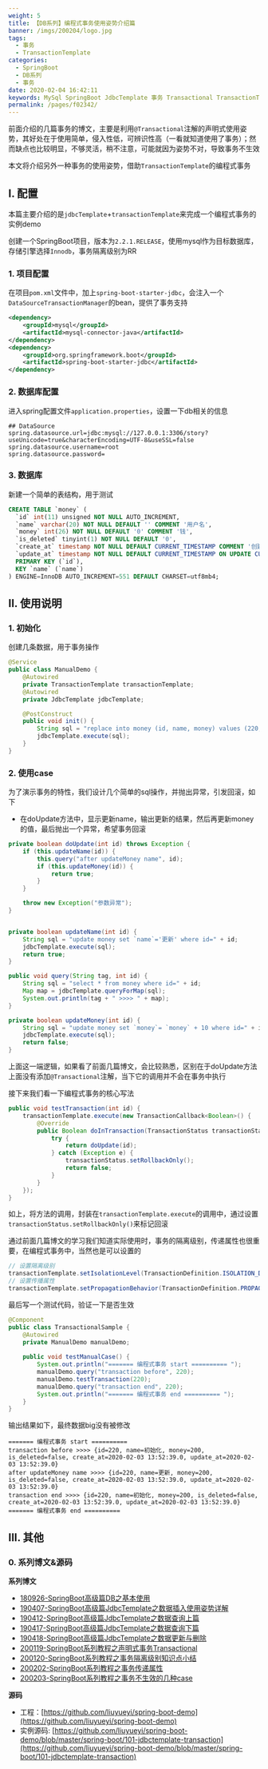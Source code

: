 ```yaml
---
weight: 5
title: 【DB系列】编程式事务使用姿势介绍篇
banner: /imgs/200204/logo.jpg
tags: 
  - 事务
  - TransactionTemplate
categories: 
  - SpringBoot
  - DB系列
  - 事务
date: 2020-02-04 16:42:11
keywords: MySql SpringBoot JdbcTemplate 事务 Transactional TransactionTemplate
permalink: /pages/f02342/
---
```


前面介绍的几篇事务的博文，主要是利用`@Transactional`注解的声明式使用姿势，其好处在于使用简单，侵入性低，可辨识性高（一看就知道使用了事务）；然而缺点也比较明显，不够灵活，稍不注意，可能就因为姿势不对，导致事务不生效

本文将介绍另外一种事务的使用姿势，借助`TransactionTemplate`的编程式事务

<!-- more -->

## I. 配置

本篇主要介绍的是`jdbcTemplate`+`transactionTemplate`来完成一个编程式事务的实例demo

创建一个SpringBoot项目，版本为`2.2.1.RELEASE`，使用mysql作为目标数据库，存储引擎选择`Innodb`，事务隔离级别为RR

### 1. 项目配置

在项目`pom.xml`文件中，加上`spring-boot-starter-jdbc`，会注入一个`DataSourceTransactionManager`的bean，提供了事务支持

```xml
<dependency>
    <groupId>mysql</groupId>
    <artifactId>mysql-connector-java</artifactId>
</dependency>
<dependency>
    <groupId>org.springframework.boot</groupId>
    <artifactId>spring-boot-starter-jdbc</artifactId>
</dependency>
``` 

### 2. 数据库配置

进入spring配置文件`application.properties`，设置一下db相关的信息

```properties
## DataSource
spring.datasource.url=jdbc:mysql://127.0.0.1:3306/story?useUnicode=true&characterEncoding=UTF-8&useSSL=false
spring.datasource.username=root
spring.datasource.password=
```

### 3. 数据库

新建一个简单的表结构，用于测试

```sql
CREATE TABLE `money` (
  `id` int(11) unsigned NOT NULL AUTO_INCREMENT,
  `name` varchar(20) NOT NULL DEFAULT '' COMMENT '用户名',
  `money` int(26) NOT NULL DEFAULT '0' COMMENT '钱',
  `is_deleted` tinyint(1) NOT NULL DEFAULT '0',
  `create_at` timestamp NOT NULL DEFAULT CURRENT_TIMESTAMP COMMENT '创建时间',
  `update_at` timestamp NOT NULL DEFAULT CURRENT_TIMESTAMP ON UPDATE CURRENT_TIMESTAMP COMMENT '更新时间',
  PRIMARY KEY (`id`),
  KEY `name` (`name`)
) ENGINE=InnoDB AUTO_INCREMENT=551 DEFAULT CHARSET=utf8mb4;
```

## II. 使用说明

### 1. 初始化

创建几条数据，用于事务操作

```java
@Service
public class ManualDemo {
    @Autowired
    private TransactionTemplate transactionTemplate;
    @Autowired
    private JdbcTemplate jdbcTemplate;

    @PostConstruct
    public void init() {
        String sql = "replace into money (id, name, money) values (220, '初始化', 200)";
        jdbcTemplate.execute(sql);
    }
}
```

### 2. 使用case

为了演示事务的特性，我们设计几个简单的sql操作，并抛出异常，引发回滚，如下

- 在doUpdate方法中，显示更新name，输出更新的结果，然后再更新money的值，最后抛出一个异常，希望事务回滚

```java
private boolean doUpdate(int id) throws Exception {
    if (this.updateName(id)) {
        this.query("after updateMoney name", id);
        if (this.updateMoney(id)) {
            return true;
        }
    }

    throw new Exception("参数异常");
}


private boolean updateName(int id) {
    String sql = "update money set `name`='更新' where id=" + id;
    jdbcTemplate.execute(sql);
    return true;
}

public void query(String tag, int id) {
    String sql = "select * from money where id=" + id;
    Map map = jdbcTemplate.queryForMap(sql);
    System.out.println(tag + " >>>> " + map);
}

private boolean updateMoney(int id) {
    String sql = "update money set `money`= `money` + 10 where id=" + id;
    jdbcTemplate.execute(sql);
    return false;
}
```

上面这一端逻辑，如果看了前面几篇博文，会比较熟悉，区别在于doUpdate方法上面没有添加`@Transactional`注解，当下它的调用并不会在事务中执行

接下来我们看一下编程式事务的核心写法

```java
public void testTransaction(int id) {
    transactionTemplate.execute(new TransactionCallback<Boolean>() {
        @Override
        public Boolean doInTransaction(TransactionStatus transactionStatus) {
            try {
                return doUpdate(id);
            } catch (Exception e) {
                transactionStatus.setRollbackOnly();
                return false;
            }
        }
    });
}
```

如上，将方法的调用，封装在`transactionTemplate.execute`的调用中，通过设置`transactionStatus.setRollbackOnly()`来标记回滚

通过前面几篇博文的学习我们知道实际使用时，事务的隔离级别，传递属性也很重要，在编程式事务中，当然也是可以设置的

```java
// 设置隔离级别
transactionTemplate.setIsolationLevel(TransactionDefinition.ISOLATION_DEFAULT);
// 设置传播属性
transactionTemplate.setPropagationBehavior(TransactionDefinition.PROPAGATION_REQUIRED);
```

最后写一个测试代码，验证一下是否生效

```java
@Component
public class TransactionalSample {
    @Autowired
    private ManualDemo manualDemo;
    
    public void testManualCase() {
        System.out.println("======= 编程式事务 start ========== ");
        manualDemo.query("transaction before", 220);
        manualDemo.testTransaction(220);
        manualDemo.query("transaction end", 220);
        System.out.println("======= 编程式事务 end ========== ");
    }
}
```

输出结果如下，最终数据big没有被修改

```
======= 编程式事务 start ========== 
transaction before >>>> {id=220, name=初始化, money=200, is_deleted=false, create_at=2020-02-03 13:52:39.0, update_at=2020-02-03 13:52:39.0}
after updateMoney name >>>> {id=220, name=更新, money=200, is_deleted=false, create_at=2020-02-03 13:52:39.0, update_at=2020-02-03 13:52:39.0}
transaction end >>>> {id=220, name=初始化, money=200, is_deleted=false, create_at=2020-02-03 13:52:39.0, update_at=2020-02-03 13:52:39.0}
======= 编程式事务 end ==========
```




## III. 其他

### 0. 系列博文&源码

**系列博文**

- [180926-SpringBoot高级篇DB之基本使用](http://spring.hhui.top/spring-blog/2018/09/26/180926-SpringBoot%E9%AB%98%E7%BA%A7%E7%AF%87DB%E4%B9%8B%E5%9F%BA%E6%9C%AC%E4%BD%BF%E7%94%A8/)
- [190407-SpringBoot高级篇JdbcTemplate之数据插入使用姿势详解](http://spring.hhui.blog/spring-blog/2019/04/07/190407-SpringBoot%E9%AB%98%E7%BA%A7%E7%AF%87JdbcTemplate%E4%B9%8B%E6%95%B0%E6%8D%AE%E6%8F%92%E5%85%A5%E4%BD%BF%E7%94%A8%E5%A7%BF%E5%8A%BF%E8%AF%A6%E8%A7%A3/)
- [190412-SpringBoot高级篇JdbcTemplate之数据查询上篇](http://spring.hhui.top/spring-blog/2019/04/12/190412-SpringBoot%E9%AB%98%E7%BA%A7%E7%AF%87JdbcTemplate%E4%B9%8B%E6%95%B0%E6%8D%AE%E6%9F%A5%E8%AF%A2%E4%B8%8A%E7%AF%87/)
- [190417-SpringBoot高级篇JdbcTemplate之数据查询下篇](http://spring.hhui.top/spring-blog/2019/04/17/190417-SpringBoot%E9%AB%98%E7%BA%A7%E7%AF%87JdbcTemplate%E4%B9%8B%E6%95%B0%E6%8D%AE%E6%9F%A5%E8%AF%A2%E4%B8%8B%E7%AF%87/)
- [190418-SpringBoot高级篇JdbcTemplate之数据更新与删除](http://spring.hhui.top/spring-blog/2019/04/18/190418-SpringBoot%E9%AB%98%E7%BA%A7%E7%AF%87JdbcTemplate%E4%B9%8B%E6%95%B0%E6%8D%AE%E6%9B%B4%E6%96%B0%E4%B8%8E%E5%88%A0%E9%99%A4/)
- [200119-SpringBoot系列教程之声明式事务Transactional](http://spring.hhui.top/spring-blog/2020/01/19/200119-SpringBoot%E7%B3%BB%E5%88%97%E6%95%99%E7%A8%8B%E4%B9%8B%E5%A3%B0%E6%98%8E%E5%BC%8F%E4%BA%8B%E5%8A%A1Transactional/)
- [200120-SpringBoot系列教程之事务隔离级别知识点小结](http://spring.hhui.top/spring-blog/2020/01/20/200120-SpringBoot%E7%B3%BB%E5%88%97%E6%95%99%E7%A8%8B%E4%B9%8B%E4%BA%8B%E5%8A%A1%E9%9A%94%E7%A6%BB%E7%BA%A7%E5%88%AB%E7%9F%A5%E8%AF%86%E7%82%B9%E5%B0%8F%E7%BB%93/)
- [200202-SpringBoot系列教程之事务传递属性](http://spring.hhui.top/spring-blog/2020/02/02/200202-SpringBoot%E7%B3%BB%E5%88%97%E6%95%99%E7%A8%8B%E4%B9%8B%E4%BA%8B%E5%8A%A1%E4%BC%A0%E9%80%92%E5%B1%9E%E6%80%A7/)
- [200203-SpringBoot系列教程之事务不生效的几种case](http://spring.hhui.top/spring-blog/2020/02/03/200203-SpringBoot%E7%B3%BB%E5%88%97%E6%95%99%E7%A8%8B%E4%B9%8B%E4%BA%8B%E5%8A%A1%E4%B8%8D%E7%94%9F%E6%95%88%E7%9A%84%E5%87%A0%E7%A7%8Dcase/)


**源码**

- 工程：[https://github.com/liuyueyi/spring-boot-demo](https://github.com/liuyueyi/spring-boot-demo)
- 实例源码: [https://github.com/liuyueyi/spring-boot-demo/blob/master/spring-boot/101-jdbctemplate-transaction](https://github.com/liuyueyi/spring-boot-demo/blob/master/spring-boot/101-jdbctemplate-transaction)

